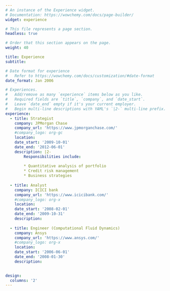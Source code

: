 ```yaml
---
# An instance of the Experience widget.
# Documentation: https://wowchemy.com/docs/page-builder/
widget: experience

# This file represents a page section.
headless: true

# Order that this section appears on the page.
weight: 40

title: Experience
subtitle:

# Date format for experience
#   Refer to https://wowchemy.com/docs/customization/#date-format
date_format: Jan 2006

# Experiences.
#   Add/remove as many `experience` items below as you like.
#   Required fields are `title`, `company`, and `date_start`.
#   Leave `date_end` empty if it's your current employer.
#   Begin multi-line descriptions with YAML's `|2-` multi-line prefix.
experience:
  - title: Strategist
    company: JPMorgan Chase 
    company_url: 'https://www.jpmorganchase.com/'
    #company_logo: org-gc
    location: 
    date_start: '2009-10-01'
    date_end: '2012-06-01'
    description: |2-
        Responsibilities include:
        
        * Quantitative analysis of portfolio 
        * Credit risk management
        * Business strategies
        
  - title: Analyst
    company: ICICI bank 
    company_url: 'https://www.icicibank.com/'
    #company_logo: org-x
    location: 
    date_start: '2008-02-01'
    date_end: '2009-10-31'
    description: 
    
  - title: Engineer (Computational Fluid Dynamics)
    company: Ansys 
    company_url: 'https://www.ansys.com/'
    #company_logo: org-x
    location: 
    date_start: '2006-06-01'
    date_end: '2008-01-30'
    description: 
    

design:
  columns: '2'
---
```

